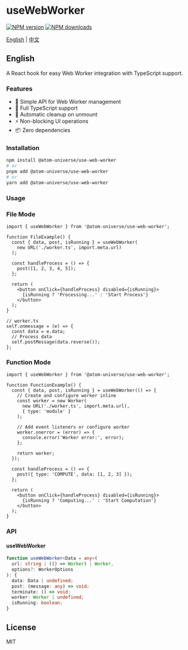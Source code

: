 # useWebWorker

[![NPM version](https://img.shields.io/npm/v/@atom-universe/use-web-worker.svg?style=flat)](https://npmjs.com/package/@atom-universe/use-web-worker)
[![NPM downloads](http://img.shields.io/npm/dm/@atom-universe/use-web-worker.svg?style=flat)](https://npmjs.com/package/@atom-universe/use-web-worker)

[English](README.md) | [中文](README_CN.md)

## English

A React hook for easy Web Worker integration with TypeScript support.

### Features

- 🚀 Simple API for Web Worker management
- 💪 Full TypeScript support
- 🔄 Automatic cleanup on unmount
- ⚡ Non-blocking UI operations
- 📦 Zero dependencies

### Installation

```bash
npm install @atom-universe/use-web-worker
# or
pnpm add @atom-universe/use-web-worker
# or
yarn add @atom-universe/use-web-worker
```

### Usage

### File Mode

```tsx
import { useWebWorker } from '@atom-universe/use-web-worker';

function FileExample() {
  const { data, post, isRunning } = useWebWorker(
    new URL('./worker.ts', import.meta.url)
  );

  const handleProcess = () => {
    post([1, 2, 3, 4, 5]);
  };

  return (
    <button onClick={handleProcess} disabled={isRunning}>
      {isRunning ? 'Processing...' : 'Start Process'}
    </button>
  );
}

// worker.ts
self.onmessage = (e) => {
  const data = e.data;
  // Process data
  self.postMessage(data.reverse());
};
```

### Function Mode

```tsx
import { useWebWorker } from '@atom-universe/use-web-worker';

function FunctionExample() {
  const { data, post, isRunning } = useWebWorker(() => {
    // Create and configure worker inline
    const worker = new Worker(
      new URL('./worker.ts', import.meta.url),
      { type: 'module' }
    );
    
    // Add event listeners or configure worker
    worker.onerror = (error) => {
      console.error('Worker error:', error);
    };
    
    return worker;
  });

  const handleProcess = () => {
    post({ type: 'COMPUTE', data: [1, 2, 3] });
  };

  return (
    <button onClick={handleProcess} disabled={isRunning}>
      {isRunning ? 'Computing...' : 'Start Computation'}
    </button>
  );
}
```

### API

#### useWebWorker

```typescript
function useWebWorker<Data = any>(
  url: string | (() => Worker) | Worker,
  options?: WorkerOptions
): {
  data: Data | undefined;
  post: (message: any) => void;
  terminate: () => void;
  worker: Worker | undefined;
  isRunning: boolean;
}
```

## License

MIT

